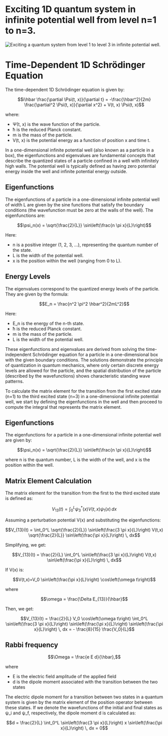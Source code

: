 # Exciting 1D quantum system in infinite potential well from level n=1 to n=3.

![Exciting a quantum system from level 1 to level 3 in infinite potential well](schrodinger12T-6.gif).

# Time-Dependent 1D Schrödinger Equation

The time-dependent 1D Schrödinger equation is given by:

```math
i\hbar \frac{\partial \Psi(t, x)}{\partial t} = -\frac{\hbar^2}{2m} \frac{\partial^2 \Psi(t, x)}{\partial x^2} + V(t, x) \Psi(t, x)
```

where:
- Ψ(t, x) is the wave function of the particle.
- ħ is the reduced Planck constant.
- m is the mass of the particle.
- V(t, x) is the potential energy as a function of position x and time t.

In a one-dimensional infinite potential well (also known as a particle in a box), the eigenfunctions and eigenvalues are fundamental concepts that describe the quantized states of a particle confined in a well with infinitely high walls. The potential well is typically defined as having zero potential energy inside the well and infinite potential energy outside.

## Eigenfunctions
   The eigenfunctions of a particle in a one-dimensional infinite potential well of width L are given by the sine functions that satisfy the boundary conditions (the wavefunction must be zero at the walls of the well). The eigenfunctions are:

```math
\psi_n(x) = \sqrt{\frac{2}{L}} \sin\left(\frac{n \pi x}{L}\right)
```
   
Here:

- n is a positive integer (1, 2, 3, ...), representing the quantum number of the state.
- L is the width of the potential well.
- x is the position within the well (ranging from 0 to L).

## Energy Levels
   The eigenvalues correspond to the quantized energy levels of the particle. They are given by the formula:

```math
E_n = \frac{n^2 \pi^2 \hbar^2}{2mL^2}
```

Here:

- E_n is the energy of the n-th state.
- ħ is the reduced Planck constant.
- m is the mass of the particle.
- L is the width of the potential well.

These eigenfunctions and eigenvalues are derived from solving the time-independent Schrödinger equation for a particle in a one-dimensional box with the given boundary conditions. The solutions demonstrate the principle of quantization in quantum mechanics, where only certain discrete energy levels are allowed for the particle, and the spatial distribution of the particle (described by the wavefunctions) shows characteristic standing wave patterns.

To calculate the matrix element for the transition from the first excited state (n=1) to the third excited state (n=3) in a one-dimensional infinite potential well, we start by defining the eigenfunctions in the well and then proceed to compute the integral that represents the matrix element.

## Eigenfunctions
The eigenfunctions for a particle in a one-dimensional infinite potential well are given by:

```math
\psi_n(x) = \sqrt{\frac{2}{L}} \sin\left(\frac{n \pi x}{L}\right)
```
   
where n is the quantum number, L is the width of the well, and x is the position within the well.

## Matrix Element Calculation
The matrix element for the transition from the first to the third excited state is defined as:

```math
V_{13}(t) = \int_0^L \psi_3^*(x) V(t,x) \psi_1(x) \, dx
```

Assuming a perturbation potential V(x) and substituting the eigenfunctions:

```math
V_{13}(t) = \int_0^L \sqrt{\frac{2}{L}} \sin\left(\frac{3 \pi x}{L}\right) V(t,x) \sqrt{\frac{2}{L}} \sin\left(\frac{\pi x}{L}\right) \, dx
```

Simplifying, we get:

```math
V_{13}(t) = \frac{2}{L} \int_0^L \sin\left(\frac{3 \pi x}{L}\right) V(t,x) \sin\left(\frac{\pi x}{L}\right) \, dx
```

If V(x) is:

```math
V(t,x)=V_0 \sin\left(\frac{\pi x}{L}\right) \cos\left(\omega t\right)
```

where 
```math
\omega = \frac{\Delta E_{13}}{\hbar}
```

Then, we get:

```math
V_{13}(t) = \frac{2}{L} V_0 \cos\left(\omega t\right) \int_0^L \sin\left(\frac{3 \pi x}{L}\right) \sin\left(\frac{\pi x}{L}\right) \sin\left(\frac{\pi x}{L}\right) \, dx = - \frac{8}{15} \frac{V_0}{L}
```
## Rabbi frequency
```math
\Omega = \frac{e E d}{\hbar},
```
where 
 - E is the electric field amplitude of the applied field
 - d is the dipole moment associated with the transition between the two states

The electric dipole moment for a transition between two states in a quantum system is given by the matrix element of the position operator between these states. 
If we denote the wavefunctions of the initial and final states as ψ_i and ψ_f, respectively, the dipole moment d is calculated as:

```math
d = \frac{2}{L} \int_0^L \sin\left(\frac{3 \pi x}{L}\right) x \sin\left(\frac{\pi x}{L}\right) \, dx = 0
```
